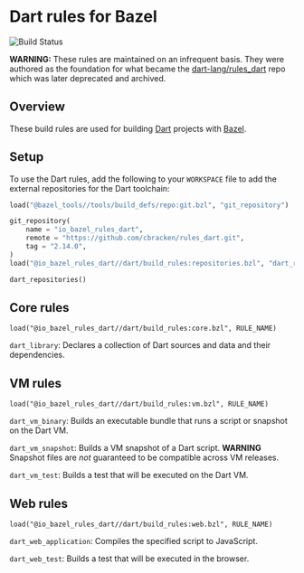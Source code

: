 Dart rules for Bazel
====================

![Build Status](https://github.com/cbracken/rules_dart/actions/workflows/build.yml/badge.svg)

**WARNING:** These rules are maintained on an infrequent basis. They were
authored as the foundation for what became the
[dart-lang/rules\_dart](https://github.com/dart-lang/rules_dart) repo which was
later deprecated and archived.

Overview
--------

These build rules are used for building [Dart](https://dartlang.org) projects
with [Bazel](https://bazel.build).

Setup
-----

To use the Dart rules, add the following to your `WORKSPACE` file to add the
external repositories for the Dart toolchain:

```python
load("@bazel_tools//tools/build_defs/repo:git.bzl", "git_repository")

git_repository(
    name = "io_bazel_rules_dart",
    remote = "https://github.com/cbracken/rules_dart.git",
    tag = "2.14.0",
)
load("@io_bazel_rules_dart//dart/build_rules:repositories.bzl", "dart_repositories")

dart_repositories()
```

Core rules
----------

```
load("@io_bazel_rules_dart//dart/build_rules:core.bzl", RULE_NAME)
```

`dart_library`: Declares a collection of Dart sources and data and their
dependencies.


VM rules
--------

```
load("@io_bazel_rules_dart//dart/build_rules:vm.bzl", RULE_NAME)
```

`dart_vm_binary`: Builds an executable bundle that runs a script or snapshot on
the Dart VM.

`dart_vm_snapshot`: Builds a VM snapshot of a Dart script. **WARNING** Snapshot
files are *not* guaranteed to be compatible across VM releases.

`dart_vm_test`: Builds a test that will be executed on the Dart VM.


Web rules
---------

```
load("@io_bazel_rules_dart//dart/build_rules:web.bzl", RULE_NAME)
```

`dart_web_application`: Compiles the specified script to JavaScript.

`dart_web_test`: Builds a test that will be executed in the browser.
